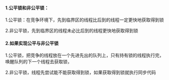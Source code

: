 #### 1.公平锁和非公平锁：

1.公平锁：在竞争环境下，先到临界区的线程比后到的线程一定更快地获取得到锁

2.非公平锁，先到临界区的线程未必比后到的线程更快地获取得到锁

#### 2.如果实现公平与非公平锁

1.公平锁，把竞争的线程放在一个先进先出的队列上，只有持有锁的线程执行完，唤醒队列的下一个线程去获取锁，

2.非公平锁，线程先尝试能不能获取得到锁，如果获取得到锁就执行同步代码

